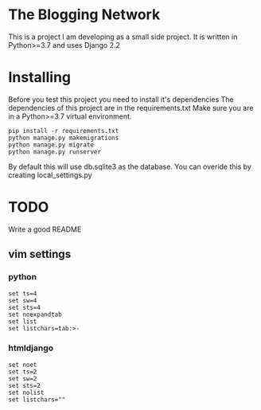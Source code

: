 # The Blogging Network
This is a project I am developing as a small side project.
It is written in Python>=3.7 and uses Django 2.2

# Installing 
Before you test this project you need to install it's dependencies
The dependencies of this project are in the requirements.txt
Make sure you are in a Python>=3.7 virtual environment.

``` 
pip install -r requirements.txt
python manage.py makemigrations
python manage.py migrate
python manage.py runserver
```

By default this will use db.sqlite3 as the database.
You can overide this by creating local_settings.py

# TODO
Write a good README

## vim settings
### python
```
set ts=4
set sw=4
set sts=4
set noexpandtab
set list
set listchars=tab:>-
```
### htmldjango
```
set noet
set ts=2
set sw=2
set sts=2
set nolist
set listchars=""
```
